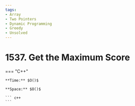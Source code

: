 ```yaml
---
tags:
- Array
- Two Pointers
- Dynamic Programming
- Greedy
- Unsolved
---
```



# 1537. Get the Maximum Score

=== "C++"

    **Time:** $O()$

    **Space:** $O()$

    ``` c++
    ```